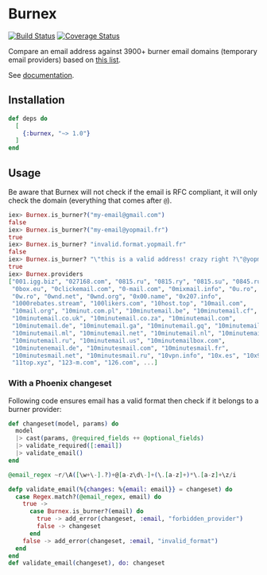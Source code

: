 # Burnex

[![Build Status](https://travis-ci.org/Betree/burnex.svg?branch=master)](https://travis-ci.org/Betree/burnex)
[![Coverage Status](https://coveralls.io/repos/github/Betree/burnex/badge.svg?branch=master)](https://coveralls.io/github/Betree/burnex?branch=master)

Compare an email address against 3900+ burner email domains (temporary email providers) based on
[this list](https://github.com/wesbos/burner-email-providers).

See [documentation](https://hexdocs.pm/burnex/Burnex.html).

## Installation

```elixir
def deps do
  [
    {:burnex, "~> 1.0"}
  ]
end
```

## Usage

Be aware that Burnex will not check if the email is RFC compliant, it will only
check the domain (everything that comes after `@`).


```elixir
iex> Burnex.is_burner?("my-email@gmail.com")
false
iex> Burnex.is_burner?("my-email@yopmail.fr")
true
iex> Burnex.is_burner? "invalid.format.yopmail.fr"
false
iex> Burnex.is_burner? "\"this is a valid address! crazy right ?\"@yopmail.fr"
true
iex> Burnex.providers
["001.igg.biz", "027168.com", "0815.ru", "0815.ry", "0815.su", "0845.ru",
 "0box.eu", "0clickemail.com", "0-mail.com", "0mixmail.info", "0u.ro", "0v.ro",
 "0w.ro", "0wnd.net", "0wnd.org", "0x00.name", "0x207.info",
 "1000rebates.stream", "100likers.com", "10host.top", "10mail.com",
 "10mail.org", "10minut.com.pl", "10minutemail.be", "10minutemail.cf",
 "10minutemail.co.uk", "10minutemail.co.za", "10minutemail.com",
 "10minutemail.de", "10minutemail.ga", "10minutemail.gq", "10minutemail.info",
 "10minutemail.ml", "10minutemail.net", "10minutemail.nl", "10minutemail.org",
 "10minutemail.ru", "10minutemail.us", "10minutemailbox.com",
 "10minutenemail.de", "10minutesmail.com", "10minutesmail.fr",
 "10minutesmail.net", "10minutesmail.ru", "10vpn.info", "10x.es", "10x9.com",
 "11top.xyz", "123-m.com", "126.com", ...]
```

### With a Phoenix changeset

Following code ensures email has a valid format then check if it belongs to a burner provider:

```elixir
def changeset(model, params) do
  model
  |> cast(params, @required_fields ++ @optional_fields)
  |> validate_required([:email])
  |> validate_email()
end

@email_regex ~r/\A([\w+\-].?)+@[a-z\d\-]+(\.[a-z]+)*\.[a-z]+\z/i

defp validate_email(%{changes: %{email: email}} = changeset) do
  case Regex.match?(@email_regex, email) do
    true ->
      case Burnex.is_burner?(email) do
        true -> add_error(changeset, :email, "forbidden_provider")
        false -> changeset
      end
    false -> add_error(changeset, :email, "invalid_format")
  end
end
def validate_email(changeset), do: changeset
```
